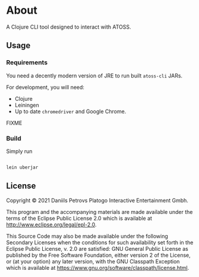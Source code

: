 # About

A Clojure CLI tool designed to interact with ATOSS. 

## Usage

### Requirements

You need a decently modern version of JRE to run built `atoss-cli` JARs.

For development, you will need:

- Clojure
- Leiningen
- Up to date `chromedriver` and Google Chrome.

FIXME

### Build

Simply run

```bash

lein uberjar

```

## License

Copyright © 2021 Daniils Petrovs Platogo Interactive Entertainment Gmbh.

This program and the accompanying materials are made available under the
terms of the Eclipse Public License 2.0 which is available at
http://www.eclipse.org/legal/epl-2.0.

This Source Code may also be made available under the following Secondary
Licenses when the conditions for such availability set forth in the Eclipse
Public License, v. 2.0 are satisfied: GNU General Public License as published by
the Free Software Foundation, either version 2 of the License, or (at your
option) any later version, with the GNU Classpath Exception which is available
at https://www.gnu.org/software/classpath/license.html.
